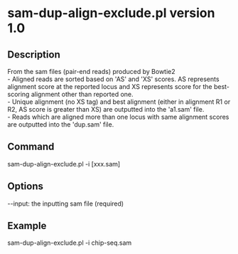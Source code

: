 # sam-dup-align-exclude.pl version 1.0
## Description
From the sam files (pair-end reads) produced by Bowtie2  
\- Aligned reads are sorted based on 'AS' and 'XS' scores. AS represents alignment score at the reported locus and XS represents score for the best-scoring alignment other than reported one.<br>
\- Unique alignment (no XS tag) and best alignment (either in alignment R1 or R2, AS score is greater than XS) are outputted into the 'a1.sam' file.  
\- Reads which are aligned more than one locus with same alignment scores are outputted into the 'dup.sam' file.
## Command
sam-dup-align-exclude.pl -i [xxx.sam]
## Options
--input:        the inputting sam file (required)  
## Example
sam-dup-align-exclude.pl -i chip-seq.sam

